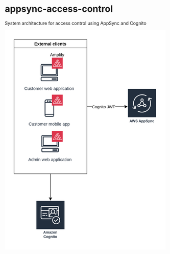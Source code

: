 # appsync-access-control
System architecture for access control using AppSync and Cognito



![Access control diagram](https://github.com/MatthewFay/appsync-access-control/blob/main/access_control_appsync.svg)


